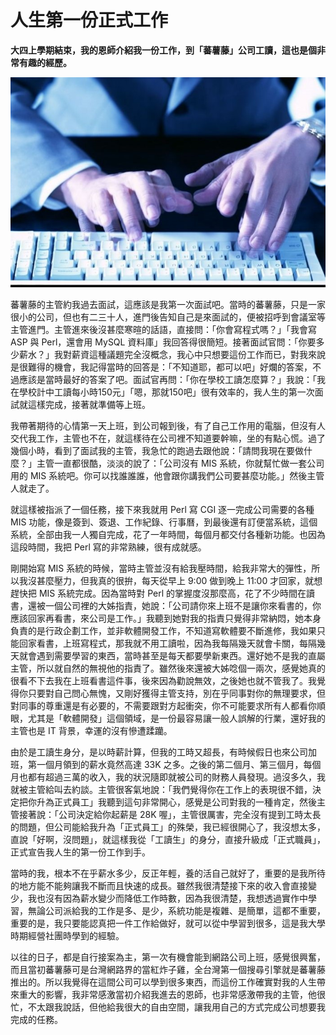 # 人生第一份正式工作
**大四上學期結束，我的恩師介紹我一份工作，到「蕃薯藤」公司工讀，這也是個非常有趣的經歷。**

   ![](59C0799C-1497-753B-ED35-1D8655E802CA.jpg@700w_0e_1l.jpg)
 
蕃薯藤的主管約我過去面試，這應該是我第一次面試吧。當時的蕃薯藤，只是一家很小的公司，但也有二三十人，進門後告知自己是來面試的，便被招呼到會議室等主管進門。主管進來後沒甚麼寒暄的話語，直接問：「你會寫程式嗎？」「我會寫 ASP 與 Perl，還會用 MySQL 資料庫」我回答得很簡短。接著面試官問：「你要多少薪水？」我對薪資這種議題完全沒概念，我心中只想要這份工作而已，對我來說是很難得的機會，我記得當時的回答是：「不知道耶，都可以吧」好爛的答案，不過應該是當時最好的答案了吧。面試官再問：「你在學校工讀怎麼算？」我說：「我在學校計中工讀每小時150元」「嗯，那就150吧」很有效率的，我人生的第一次面試就這樣完成，接著就準備等上班。

 我帶著期待的心情第一天上班，到公司報到後，有了自己工作用的電腦，但沒有人交代我工作，主管也不在，就這樣待在公司裡不知道要幹嘛，坐的有點心慌。過了幾個小時，看到了面試我的主管，我急忙的跑過去跟他說：「請問我現在要做什麼？」主管一直都很酷，淡淡的說了：「公司沒有 MIS 系統，你就幫忙做一套公司用的 MIS 系統吧。你可以找誰誰誰，他會跟你講我們公司要甚麼功能。」然後主管人就走了。

 就這樣被指派了一個任務，接下來我就用 Perl 寫 CGI 逐一完成公司需要的各種 MIS 功能，像是簽到、簽退、工作紀錄、行事曆，到最後還有訂便當系統，這個系統，全部由我一人獨自完成，花了一年時間，每個月都交付各種新功能。也因為這段時間，我把 Perl 寫的非常熟練，很有成就感。

 剛開始寫 MIS 系統的時候，當時主管並沒有給我壓時間，給我非常大的彈性，所以我沒甚麼壓力，但我真的很拚，每天從早上 9:00 做到晚上 11:00 才回家，就想趕快把 MIS 系統完成。因為當時對 Perl 的掌握度沒那麼高，花了不少時間在讀書，還被一個公司裡的大姊指責，她說：「公司請你來上班不是讓你來看書的，你應該回家再看書，來公司是工作。」我聽到她對我的指責只覺得非常納悶，她本身負責的是行政企劃工作，並非軟體開發工作，不知道寫軟體要不斷進修，我如果只能回家看書，上班寫程式，那我就不用工讀啦，因為我每隔幾天就會卡關，每隔幾天就會遇到需要學習的東西，當時甚至是每天都要學新東西。還好她不是我的直屬主管，所以就自然的無視他的指責了。雖然後來還被大姊唸個一兩次，感覺她真的很看不下去我在上班看書這件事，後來因為勸說無效，之後她也就不管我了。我覺得你只要對自己問心無愧，又剛好獲得主管支持，別在乎同事對你的無理要求，但對同事的尊重還是有必要的，不需要跟對方起衝突，你不可能要求所有人都看你順眼，尤其是「軟體開發」這個領域，是一份最容易讓一般人誤解的行業，還好我的主管也是 IT 背景，幸運的沒有慘遭蹂躪。

 由於是工讀生身分，是以時薪計算，但我的工時又超長，有時候假日也來公司加班，第一個月領到的薪水竟然高達 33K 之多。之後的第二個月、第三個月，每個月也都有超過三萬的收入，我的狀況隨即就被公司的財務人員發現。過沒多久，我就被主管給叫去約談。主管很客氣地說：「我們覺得你在工作上的表現很不錯，決定把你升為正式員工」我聽到這句非常開心，感覺是公司對我的一種肯定，然後主管接著說：「公司決定給你起薪是 28K 喔」，主管很厲害，完全沒有提到工時太長的問題，但公司能給我升為「正式員工」的殊榮，我已經很開心了，我沒想太多，直說「好啊，沒問題」，就這樣我從「工讀生」的身分，直接升級成「正式職員」，正式宣告我人生的第一份工作到手。

 當時的我，根本不在乎薪水多少，反正年輕，養的活自己就好了，重要的是我所待的地方能不能夠讓我不斷而且快速的成長。雖然我很清楚接下來的收入會直接變少，我也沒有因為薪水變少而降低工作時數，因為我很清楚，我想透過實作中學習，無論公司派給我的工作是多、是少，系統功能是複雜、是簡單，這都不重要，重要的是，我只要能認真把一件工作給做好，就可以從中學習到很多，這是我大學時期經營社團時學到的經驗。

 以往的日子，都是自行接案為主，第一次有機會能到網路公司上班，感覺很興奮，而且當初蕃薯藤可是台灣網路界的當紅炸子雞，全台灣第一個搜尋引擎就是蕃薯藤推出的。所以我覺得在這間公司可以學到很多東西，而這份工作確實對我的人生帶來重大的影響，我非常感激當初介紹我進去的恩師，也非常感激帶我的主管，他很忙，不太跟我說話，但他給我很大的自由空間，讓我用自己的方式完成公司想要我完成的任務。